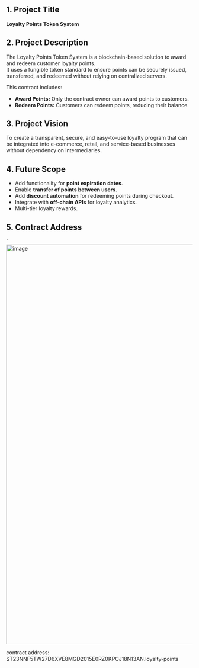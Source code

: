 ## 1. Project Title
**Loyalty Points Token System**

## 2. Project Description
The Loyalty Points Token System is a blockchain-based solution to award and redeem customer loyalty points.  
It uses a fungible token standard to ensure points can be securely issued, transferred, and redeemed without relying on centralized servers.  

This contract includes:
- **Award Points:** Only the contract owner can award points to customers.
- **Redeem Points:** Customers can redeem points, reducing their balance.

## 3. Project Vision
To create a transparent, secure, and easy-to-use loyalty program that can be integrated into e-commerce, retail, and service-based businesses without dependency on intermediaries.

## 4. Future Scope
- Add functionality for **point expiration dates**.
- Enable **transfer of points between users**.
- Add **discount automation** for redeeming points during checkout.
- Integrate with **off-chain APIs** for loyalty analytics.
- Multi-tier loyalty rewards.

## 5. Contract Address
`<img width="1920" height="1080" alt="image" src="https://github.com/user-attachments/assets/2c4e7533-e2c4-462e-8d77-13e4ce5b7bd7" />


contract address: ST23NNF5TW27D6XVE8MGD2015E0RZ0KPCJ18N13AN.loyalty-points

